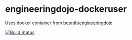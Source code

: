 engineeringdojo-dockeruser
==========================

Uses docker container from [boonth/engineeringdojo](https://github.com/boonth/engineeringdojo)

[![Build Status](https://travis-ci.org/boonth/engineeringdojo-dockeruser.svg?branch=master)](https://travis-ci.org/boonth/engineeringdojo-dockeruser)

